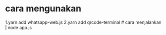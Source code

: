 # cara mengunakan
<p> 1.yarn add whatsapp-web.js
2.yarn add qrcode-terminal
# cara menjalankan
| node app.js
